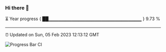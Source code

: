 ### Hi there 👋

⏳ Year progress { ██▁▁▁▁▁▁▁▁▁▁▁▁▁▁▁▁▁▁▁▁▁▁▁▁▁▁▁▁ } 9.73 %

---

⏰ Updated on Sun, 05 Feb 2023 12:13:12 GMT

![Progress Bar CI](https://github.com/Shyam-Makwana/GitHub-Actions-Demo/workflows/Progress%20Bar%20CI/badge.svg)
